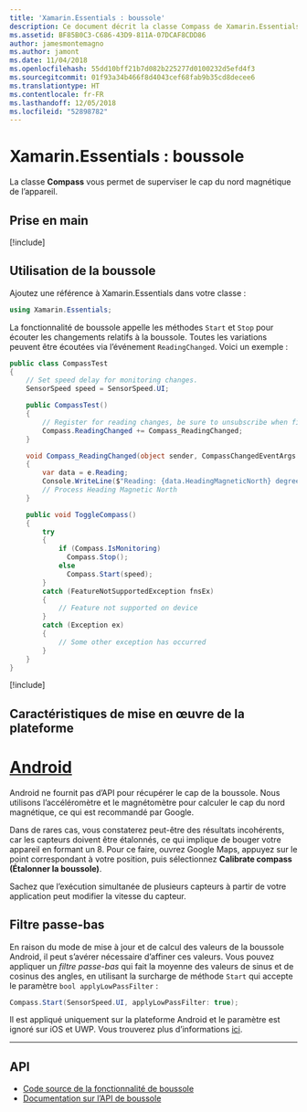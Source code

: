 ```yaml
---
title: 'Xamarin.Essentials : boussole'
description: Ce document décrit la classe Compass de Xamarin.Essentials, qui vous permet de superviser le cap du nord magnétique de l’appareil.
ms.assetid: BF85B0C3-C686-43D9-811A-07DCAF8CDD86
author: jamesmontemagno
ms.author: jamont
ms.date: 11/04/2018
ms.openlocfilehash: 55dd10bff21b7d082b225277d0100232d5efd4f3
ms.sourcegitcommit: 01f93a34b466f8d4043cef68fab9b35cd8decee6
ms.translationtype: HT
ms.contentlocale: fr-FR
ms.lasthandoff: 12/05/2018
ms.locfileid: "52898782"
---
```

# <a name="xamarinessentials-compass"></a>Xamarin.Essentials : boussole

La classe **Compass** vous permet de superviser le cap du nord magnétique de l’appareil.

## <a name="get-started"></a>Prise en main

[!include[](~/essentials/includes/get-started.md)]

## <a name="using-compass"></a>Utilisation de la boussole

Ajoutez une référence à Xamarin.Essentials dans votre classe :

```csharp
using Xamarin.Essentials;
```

La fonctionnalité de boussole appelle les méthodes `Start` et `Stop` pour écouter les changements relatifs à la boussole. Toutes les variations peuvent être écoutées via l’événement `ReadingChanged`. Voici un exemple :

```csharp
public class CompassTest
{
    // Set speed delay for monitoring changes.
    SensorSpeed speed = SensorSpeed.UI;

    public CompassTest()
    {
        // Register for reading changes, be sure to unsubscribe when finished
        Compass.ReadingChanged += Compass_ReadingChanged;
    }

    void Compass_ReadingChanged(object sender, CompassChangedEventArgs e)
    {
        var data = e.Reading;
        Console.WriteLine($"Reading: {data.HeadingMagneticNorth} degrees");
        // Process Heading Magnetic North
    }

    public void ToggleCompass()
    {
        try
        {
            if (Compass.IsMonitoring)
              Compass.Stop();
            else
              Compass.Start(speed);
        }
        catch (FeatureNotSupportedException fnsEx)
        {
            // Feature not supported on device
        }
        catch (Exception ex)
        {
            // Some other exception has occurred
        }
    }
}
```

[!include[](~/essentials/includes/sensor-speed.md)]

## <a name="platform-implementation-specifics"></a>Caractéristiques de mise en œuvre de la plateforme

# <a name="androidtabandroid"></a>[Android](#tab/android)

Android ne fournit pas d’API pour récupérer le cap de la boussole. Nous utilisons l’accéléromètre et le magnétomètre pour calculer le cap du nord magnétique, ce qui est recommandé par Google.

Dans de rares cas, vous constaterez peut-être des résultats incohérents, car les capteurs doivent être étalonnés, ce qui implique de bouger votre appareil en formant un 8. Pour ce faire, ouvrez Google Maps, appuyez sur le point correspondant à votre position, puis sélectionnez **Calibrate compass (Étalonner la boussole)**.

Sachez que l’exécution simultanée de plusieurs capteurs à partir de votre application peut modifier la vitesse du capteur.

## <a name="low-pass-filter"></a>Filtre passe-bas

En raison du mode de mise à jour et de calcul des valeurs de la boussole Android, il peut s’avérer nécessaire d’affiner ces valeurs. Vous pouvez appliquer un _filtre passe-bas_ qui fait la moyenne des valeurs de sinus et de cosinus des angles, en utilisant la surcharge de méthode `Start` qui accepte le paramètre `bool applyLowPassFilter` :

```csharp
Compass.Start(SensorSpeed.UI, applyLowPassFilter: true);
```

Il est appliqué uniquement sur la plateforme Android et le paramètre est ignoré sur iOS et UWP.  Vous trouverez plus d’informations [ici](https://github.com/xamarin/Essentials/pull/354#issuecomment-405316860).

--------------

## <a name="api"></a>API

- [Code source de la fonctionnalité de boussole](https://github.com/xamarin/Essentials/tree/master/Xamarin.Essentials/Compass)
- [Documentation sur l’API de boussole](xref:Xamarin.Essentials.Compass)
